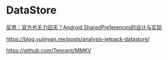 # DataStore

[反思｜官方也无力回天？Android SharedPreferences的设计与实现](https://juejin.cn/post/6884505736836022280#heading-10)

https://blog.yujinyan.me/posts/analysis-jetpack-datastore/

https://github.com/Tencent/MMKV